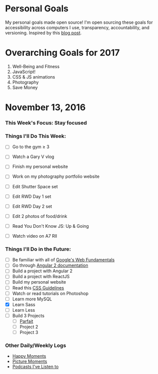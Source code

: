 Personal Goals
==============
My personal goals made open source! I'm open sourcing these goals for accessibility across computers I use, transparency, accountability, and versioning. Inspired by this [blog post](https://una.im/personal-goals-guide/#💁).

# Overarching Goals for 2017
1. Well-Being and Fitness
2. JavaScript!
3. CSS & JS animations
4. Photography
5. Save Money

# November 13, 2016

### This Week's Focus: Stay focused

### Things I'll Do This Week:
- [ ] Go to the gym ≥ 3
- [ ] Watch a Gary V vlog
- [ ] Finish my personal website
- [ ] Work on my photography portfolio website
- [ ] Edit Shutter Space set
- [ ] Edit RWD Day 1 set
- [ ] Edit RWD Day 2 set
- [ ] Edit 2 photos of food/drink
- [ ] Read You Don't Know JS: Up & Going
- [ ] Watch video on A7 RII


### Things I'll Do in the Future:
- [ ] Be familiar with all of [Google's Web Fundamentals](https://developers.google.com/web/fundamentals/)
- [ ] Go through [Angular 2 documentation](https://angular.io/docs)
- [ ] Build a project with Angular 2
- [ ] Build a project with ReactJS
- [ ] Build my personal website
- [ ] Read this [CSS Guidelines](http://cssguidelin.es/)
- [ ] Watch or read tutorials on Photoshop
- [ ] Learn more MySQL
- [x] Learn Sass
- [ ] Learn Less
- [ ] Build 3 Projects
    - [ ] [Parfait](https://github.com/nanakogawa/parfait)
    - [ ] Project 2
    - [ ] Project 3

### Other Daily/Weekly Logs
- [Happy Moments](https://github.com/nanakogawa/personal-goals/blob/master/happy-moments/2016-happy-moments.md)
- [Picture Moments](https://github.com/nanakogawa/personal-goals/blob/master/picture-moments/2016-picture-moments.md)
- [Podcasts I've Listen to](https://github.com/nanakogawa/personal-goals/blob/master/resources/podcasts.md)